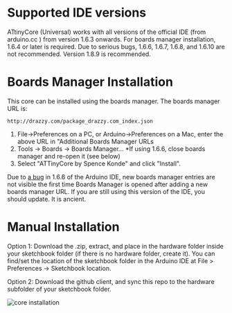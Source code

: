 Supported IDE versions
============
ATtinyCore (Universal) works with all versions of the official IDE (from arduino.cc ) from version 1.6.3 onwards. For boards manager installation, 1.6.4 or later is required. Due to serious bugs, 1.6.6, 1.6.7, 1.6.8, and 1.6.10 are not recommended. Version 1.8.9 is recommended.

Boards Manager Installation
============

This core can be installed using the boards manager. The boards manager URL is:

`http://drazzy.com/package_drazzy.com_index.json`

1. File->Preferences on a PC, or Arduino->Preferences on a Mac, enter the above URL in "Additional Boards Manager URLs
2. Tools -> Boards -> Boards Manager...
  *If using 1.6.6, close boards manager and re-open it (see below)
3. Select "ATTinyCore by Spence Konde" and click "Install".

Due to [a bug](https://github.com/arduino/Arduino/issues/3795) in 1.6.6 of the Arduino IDE, new boards manager entries are not visible the first time Boards Manager is opened after adding a new boards manager URL. If you are still using this version of the IDE, you should update. It is ancient.

Manual Installation
============
Option 1: Download the .zip, extract, and place in the hardware folder inside your sketchbook folder (if there is no hardware folder, create it). You can find/set the location of the sketchbook folder in the Arduino IDE at File > Preferences -> Sketchbook location.

Option 2: Download the github client, and sync this repo to the hardware subfolder of your sketchbook folder.


![core installation](http://drazzy.com/e/img/coreinstall.jpg "You want it to look like this")
